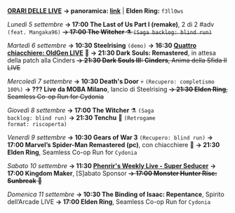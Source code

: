 <b><u>ORARI DELLE LIVE</u></b>
<b>→ panoramica: <a href="https://trello.com/b/iKwdSGf3/sabaku">link</a></b> | <b>Elden Ring:</b> <code>f3ll0ws</code>

<i>Lunedì 5 settembre</i>
<b>→ 17:00 The Last of Us Part I (remake)</b>, 2 di 2 #adv <code>(feat. Mangaka96)</code></s>
<s><b>→ 17:00 The Witcher</b> ⚗️ <code>(Saga backlog: blind run)</code></s>

<i>Martedì 6 settembre</i>
<b>→ 10:30 Steelrising</b> <code>(demo)</code></s>
<b>→ 16:30 <a href="https://www.twitch.tv/oldgenproject">Quattro chiacchiere: OldGen LIVE</a></b> 💬
<b>→ 21:30 Dark Souls: Remastered</b>, in attesa della patch alla Cinders
<s><b>→ 21:30 Dark Souls III: Cinders</b>, Anima della Sfida II LIVE</s>

<i>Mercoledì 7 settembre</i>
<b>→ 10:30 Death's Door</b> 💀 <code>(Recupero: completismo 100%)</code>
<b>→ ??? Live da MOBA Milano</b>, lancio di Steelrising
<s><b>→ 21:30 Elden Ring</b>, Seamless Co-op Run for Cydonia</s> 

<i>Giovedì 8 settembre</i>
<b>→ 17:00 The Witcher</b> ⚗️ <code>(Saga backlog: blind run)</code>
<b>→ 21:30 Tenchu</b> 🥷 <code>(Retrogame format: riscoperta)</code>

<i>Venerdì 9 settembre</i>
<b>→ 10:30 Gears of War 3</b> <code>(Recupero: blind run)</code>
<b>→ 17:00 Marvel’s Spider-Man Remastered (pc)</b>, con chiacchiere 🎤
<b>→ 21:30 Elden Ring</b>, Seamless Co-op Run for <code>Cydonia</code>

<i>Sabato 10 settembre</i>
<b>→ 11:30 <a href="https://www.twitch.tv/phenrir_mailoki">Phenrir's Weekly Live - Super Seducer</a></b>
<b>→ 17:00 Kingdom Maker</b>, [S]abato Sponsor
<s><b>→ 17:00 Monster Hunter Rise: Sunbreak</b> 👹</s>

<i>Domenica 11 settembre</i>
<b>→ 10:30 The Binding of Isaac: Repentance</b>, Spirito dell’Arcade LIVE</s>
<b>→ 17:00 Elden Ring</b>, Seamless Co-op Run for <code>Cydonia</code>
